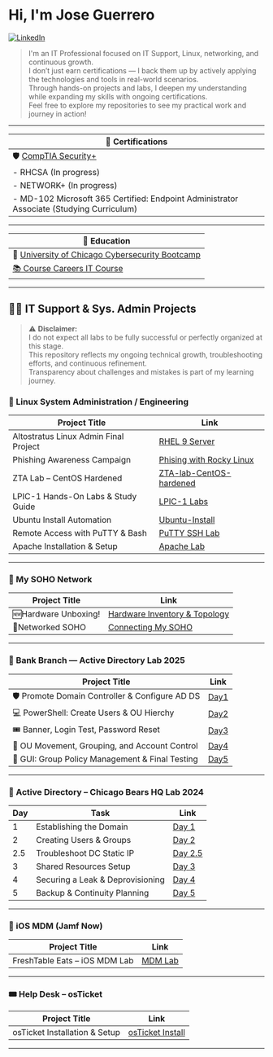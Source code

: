 # Hi, I'm Jose Guerrero

[![LinkedIn](https://img.shields.io/badge/LinkedIn-blue?style=for-the-badge&logo=linkedin&logoColor=white)](https://www.linkedin.com/in/joguerrero/)

> I'm an IT Professional focused on IT Support, Linux, networking, and continuous growth.  
> I don’t just earn certifications — I back them up by actively applying the technologies and tools in real-world scenarios.  
> Through hands-on projects and labs, I deepen my understanding while expanding my skills with ongoing certifications.  
> Feel free to explore my repositories to see my practical work and journey in action!


---

| 📜 **Certifications**                              |
|---------------------------------------------------|
| 🛡️ [CompTIA Security+](https://www.credly.com/badges/9678f89d-5ba9-4d57-8190-42ead314d0e8/public_url) |
| - RHCSA (In progress)                            |
| - NETWORK+ (In progress)                          |
| - MD-102 Microsoft 365 Certified: Endpoint Administrator Associate (Studying Curriculum) |

---

| 🏫 **Education**                                                                                 |
|------------------------------------------------------------------------------------------------|
| 📖 [University of Chicago Cybersecurity Bootcamp](https://api.accredible.com/v1/auth/invite?code=35e53e09a9edc315ec86&credential_id=310bfba5-0ffc-4fa6-9e8c-adb7f61fb82b&url=https%3A%2F%2Fcredentials.professional.uchicago.edu%2F310bfba5-0ffc-4fa6-9e8c-adb7f61fb82b&ident=3a4a094f-62f5-46ea-97a5-88df8c6fee68/)  |
| [📚 Course Careers IT Course](https://coursecareers.com/courses/it-course/4a533448-6e09-4f1e-9725-2ba8e7a1cc51)   |                                                        

---

## 👨‍💻 IT Support & Sys. Admin Projects

> ⚠️ **Disclaimer:**  
> I do not expect all labs to be fully successful or perfectly organized at this stage.  
> This repository reflects my ongoing technical growth, troubleshooting efforts, and continuous refinement.  
> Transparency about challenges and mistakes is part of my learning journey.

### 🐧 Linux System Administration / Engineering

| Project Title | Link |
|---------------|------|
| Altostratus Linux Admin Final Project  | [RHEL 9 Server](https://github.com/Jose01000111/rhel9-internal-webserver.git)
| Phishing Awareness Campaign | [Phising with Rocky Linux](https://github.com/Jose01000111/-Phishing-Awareness-Lab-.git) |
| ZTA Lab – CentOS Hardened | [ZTA-lab-CentOS-hardened](https://github.com/Jose01000111/ZTA-lab-ubuntu-hardened.git) |
| LPIC-1 Hands-On Labs & Study Guide | [LPIC-1 Labs](https://github.com/Jose01000111/Lab-StudyGuide-LPIC-1Hands-On-Labs.git) |
| Ubuntu Install Automation | [Ubuntu-Install](https://github.com/Jose01000111/Ubuntu-Install) |
| Remote Access with PuTTY & Bash | [PuTTY SSH Lab](https://github.com/Jose01000111/Putty-SSH-Lab.git) |
| Apache Installation & Setup | [Apache Lab](https://github.com/Jose01000111/Apache-Installation-Setup-Lab.git) |
---

### 🧰 My SOHO Network 

| Project Title                                       | Link    |
|----------------------------------------------------|---------|
|🆕Hardware Unboxing! | [Hardware Inventory & Topology](https://github.com/Jose01000111/MY-SOHO-NETWORK.git)  | 
|🔌Networked SOHO  |[Connecting My SOHO](https://github.com/Jose01000111/Connecting-My-Soho-Hardware.git) |
---

### 🏦 Bank Branch — Active Directory Lab 2025

| Project Title                                       | Link    |
|----------------------------------------------------|---------|
| 🛡️ Promote Domain Controller & Configure AD DS            | [Day1](https://github.com/Jose01000111/Day-1-Domain-Controller-Setup.git) |
| 💻 PowerShell: Create Users & OU Hierchy      | [Day2](https://github.com/Jose01000111/Day-2-AD-Structure-User-Creation.git) |
| 🎟️ Banner, Login Test, Password Reset      | [Day3](https://github.com/Jose01000111/Day-3-Banner-Login-Test-Password-Reset.git) |
| 📁 OU Movement, Grouping, and Account Control       | [Day4](https://github.com/Jose01000111/Day-4-Active-Directory-Management-OU-Movement-Grouping-and-Account-Control.git) |
| 🧠 GUI: Group Policy Management & Final Testing      | [Day5]() |


---

### 🐻 Active Directory – Chicago Bears HQ Lab 2024

| Day | Task | Link |
|-----|------|------|
| 1 | Establishing the Domain | [Day 1](https://github.com/Jose01000111/Day-1-Establishing-the-Active-Directory-Domain.git) |
| 2 | Creating Users & Groups | [Day 2](https://github.com/Jose01000111/Day-2-Creating-User-Accounts-and-Groups.git) |
| 2.5 | Troubleshoot DC Static IP | [Day 2.5](https://github.com/Jose01000111/troubleshoot-dc-static-ip.git) |
| 3 | Shared Resources Setup | [Day 3](https://github.com/Jose01000111/Day-3-Setting-Up-Shared-Resources.git) |
| 4 | Securing a Leak & Deprovisioning | [Day 4](https://github.com/Jose01000111/Day-4-Securing-a-Leak-and-Deprovisioning.git) |
| 5 | Backup & Continuity Planning | [Day 5](https://github.com/Jose01000111/Day-5-Backup-and-Continuity.git) |

---

### 📲 iOS MDM (Jamf Now)

| Project Title | Link |
|---------------|------|
| FreshTable Eats – iOS MDM Lab | [MDM Lab](https://github.com/Jose01000111/iOS-MDM-Lab-Jamf-Now-.git) |

---

### 🎟️ Help Desk – osTicket

| Project Title | Link |
|---------------|------|
| osTicket Installation & Setup | [osTicket Install](https://github.com/Jose01000111/osTicket-Install.git) |

---


